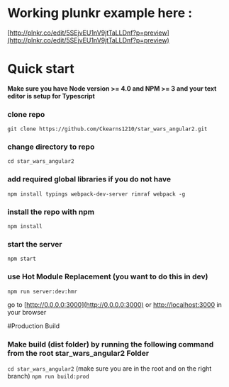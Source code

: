 # Working plunkr example here : 
[http://plnkr.co/edit/5SEjvEU1nV9jtTaLLDnf?p=preview](http://plnkr.co/edit/5SEjvEU1nV9jtTaLLDnf?p=preview)


# Quick start
**Make sure you have Node version >= 4.0 and NPM >= 3 and your text editor is setup for Typescript**

### clone repo
`git clone https://github.com/Ckearns1210/star_wars_angular2.git`

### change directory to repo
`cd star_wars_angular2`

### add required global libraries if you do not have
`npm install typings webpack-dev-server rimraf webpack -g`

### install the repo with npm
`npm install`

### start the server
`npm start`

### use Hot Module Replacement (you want to do this in dev)
`npm run server:dev:hmr`


go to [http://0.0.0.0:3000](http://0.0.0.0:3000) or [http://localhost:3000](http://localhost:3000) in your browser

#Production Build

### Make build (dist folder) by running the following command from the root star_wars_angular2 Folder
`cd star_wars_angular2` (make sure you are in the root and on the right branch)
`npm run build:prod`
